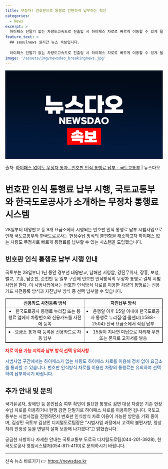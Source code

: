 ```yaml
---
title: 무정차! 번호판으로 통행료 간편하게 납부하는 혁신
categories:
  - News
excerpt: >
  하이패스 단말기 없는 차량도고속도로 진출입 시 하이패스 차로로 빠르게 이동할 수 있게 될 전망이다. 국토교통…
feature_text: >
  ## seoulnews 실시간 뉴스 속보입니다.

  하이패스 단말기 없는 차량도고속도로 진출입 시 하이패스 차로로 빠르게 이동할 수 있게 될 전망이다. 국토교통…
image: '/assets/img/newsdao_breakingnews.jpg'
---
```


![뉴스다오 속보](/assets/img/newsdao_breakingnews.jpg)

<p>출처: <a href="https://newsdao.kr/3921" rel="dofollow">하이패스 없이도 무정차 통과…번호판 인식 통행료 납부 - 국토교통부</a> | 뉴스다오</p>

<h1>번호판 인식 통행료 납부 시행, 국토교통부와 한국도로공사가 소개하는 무정차 통행료 시스템</h1>
<p data-ke-size="size16">28일부터 대왕판교 등 9개 요금소에서 시행되는 번호판 인식 통행료 납부 시범사업으로 인해 국토교통부와 한국도로공사는 현장수납 방식의 불편함을 해소하고자 하이패스 없는 차량도 무정차로 빠르게 통행료를 납부할 수 있는 시스템을 도입했습니다.</p>

<h2 data-ke-size="size26">번호판 인식 통행료 납부 시행 안내</h2>
<p>국토부는 28일부터 1년 동안 경부선 대왕판교, 남해선 서영암, 강진무위사, 장흥, 보성, 벌교, 고흥, 남순천, 순천만 등 일부 구간에 번호판 인식방식의 무정차 통행료 결제 시범사업을 한다. 이 시범사업에서는 번호판 인식방식 차로를 이용한 차량의 통행료는 신용카드 사전등록 방식과 자진납부 방식 중 선택 납부할 수 있습니다.</p>

<table style="width: 100%;" border="1">
<tbody>
<tr>
<td style="text-align: center; width: 50%; height: 17px;"><b>신용카드 사전등록 방식</b></td>
<td style="text-align: center; width: 50%; height: 17px;"><b>자진납부 방식</b></td>
</tr>
<tr>
<td style="text-align: center; height: 17px;"><li>한국도로공사 통행료 누리집 또는 통행료 앱에서 차량번호와 신용카드를 사전에 등록</li></td>
<td style="text-align: center; height: 17px;"><li>운행일 이후 15일 이내에 한국도로공사 통행료 누리집·앱·콜센터(1588-2504)·전국 요금소에서 직접 납부</li></td>
</tr>
<tr>
<td style="text-align: center; height: 17px;"><li>요금소 통과 때 등록된 신용카드로 자동 납부</li></td>
<td style="text-align: center; height: 17px;"><li>15일이 지나면 미납으로 처리해 우편 또는 문자로 고지서를 발송</li></td>
</tr>
</tbody>
</table>

<b><span style="color: #ee2323;">차로 이용 가능 지역과 납부 방식 선택 유의사항</span></b>
<p><span style="color: #1a5490;">시범사업 구간에서는 하이패스가 없는 차량도 하이패스 차로를 이용해 정차 없이 요금소를 통과할 수 있습니다. 번호판 인식방식 차로를 이용한 차량의 통행료는 유의하여 선택하여 납부하시기 바랍니다.</span></p>

<h2 data-ke-size="size26">추가 안내 및 문의</h2>
<p>국가유공자, 장애인 등 본인탑승 여부 확인이 필요한 통행료 감면 대상 차량은 기존 현장수납 차로를 이용하거나 현행 감면 단말기로 하이패스 차로를 이용하면 됩니다. 국토교통부는 시범사업을 진행하면서 번호판 인식방식 차로 이용이 가능한 방안을 기획 중이며, 김상민 국토부 김상민 디지털도로팀장은 “시범사업 과정에서 고객의 불편사항, 영상처리 안정성 등을 면밀히 살펴 보완해 나가겠다”고 밝혔습니다.</p>

<p>궁금한 사항이나 자세한 안내는 국토교통부 도로국 디지털도로팀(044-201-3928), 한국도로공사 영업시스템처(054-811-4110)로 문의하시기 바랍니다. </p>
<hr> 

신속 뉴스 바로가기 👉 <a href="https://newsdao.kr" rel="dofollow">https://newsdao.kr</a>


